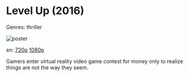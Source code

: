 # Level Up (2016)

Genres: thriller

![poster](http://image.tmdb.org/t/p/w500/ebaf5wDCbzligIHwGUBd8cBOiYv.jpg)

en:
  [720p](magnet:?xt=urn:btih:F764CB70076410EECB59073016E116D7F00EE575&tr=udp://glotorrents.pw:6969/announce&tr=udp://tracker.opentrackr.org:1337/announce&tr=udp://torrent.gresille.org:80/announce&tr=udp://tracker.openbittorrent.com:80&tr=udp://tracker.coppersurfer.tk:6969&tr=udp://tracker.leechers-paradise.org:6969&tr=udp://p4p.arenabg.ch:1337&tr=udp://tracker.internetwarriors.net:1337)
  [1080p](magnet:?xt=urn:btih:324D73ABC69F50F77550AFA751A3BC5A0EED597B&tr=udp://glotorrents.pw:6969/announce&tr=udp://tracker.opentrackr.org:1337/announce&tr=udp://torrent.gresille.org:80/announce&tr=udp://tracker.openbittorrent.com:80&tr=udp://tracker.coppersurfer.tk:6969&tr=udp://tracker.leechers-paradise.org:6969&tr=udp://p4p.arenabg.ch:1337&tr=udp://tracker.internetwarriors.net:1337)
  


Gamers enter virtual reality video game contest for money only to realize things are not the way they seem.